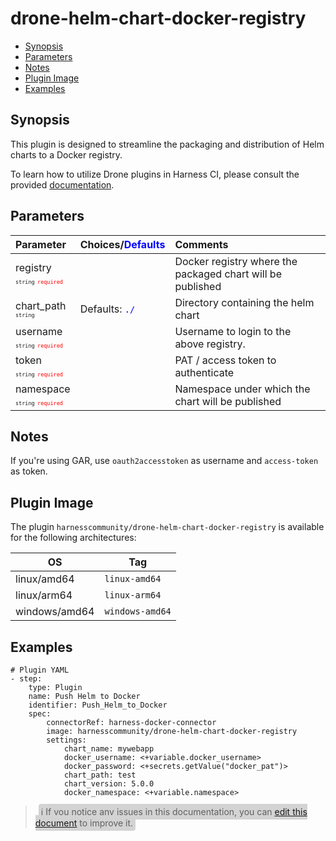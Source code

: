 # drone-helm-chart-docker-registry

- [Synopsis](#Synopsis)
- [Parameters](#Paramaters)
- [Notes](#Notes)
- [Plugin Image](#Plugin-Image)
- [Examples](#Examples)

## Synopsis

This plugin is designed to streamline the packaging and distribution of Helm charts to a Docker registry.

To learn how to utilize Drone plugins in Harness CI, please consult the provided [documentation](https://developer.harness.io/docs/continuous-integration/use-ci/use-drone-plugins/run-a-drone-plugin-in-ci).

## Parameters

| Parameter                                                                                                                     | Choices/<span style="color:blue;">Defaults</span> | Comments                                                   |
| :---------------------------------------------------------------------------------------------------------------------------- | :------------------------------------------------ | :--------------------------------------------------------- |
| registry <span style="font-size: 10px"><br/>`string`</span> <span style="color:red; font-size: 10px">`required`</span> |                                                   | Docker registry where the packaged chart will be published |
| chart_path <span style="font-size: 10px"><br/>`string`</span>                                                                 | Defaults: <span style="color:blue;">`./`</span>   | Directory containing the helm chart                        |
| username <span style="font-size: 10px"><br/>`string`</span> <span style="color:red; font-size: 10px">`required`</span>        |                                                   | Username to login to the above registry.                   |
| token <span style="font-size: 10px"><br/>`string`</span> <span style="color:red; font-size: 10px">`required`</span>           |                                                   | PAT / access token to authenticate                         |
| namespace <span style="font-size: 10px"><br/>`string`</span> <span style="color:red; font-size: 10px">`required`</span>       |                                                   | Namespace under which the chart will be published          |

## Notes

If you're using GAR, use `oauth2accesstoken` as username and `access-token` as token.


## Plugin Image

The plugin `harnesscommunity/drone-helm-chart-docker-registry` is available for the following architectures:

| OS            | Tag             |
| ------------- | --------------- |
| linux/amd64   | `linux-amd64`   |
| linux/arm64   | `linux-arm64`   |
| windows/amd64 | `windows-amd64` |

## Examples

```
# Plugin YAML
- step:
    type: Plugin
    name: Push Helm to Docker
    identifier: Push_Helm_to_Docker
    spec:
        connectorRef: harness-docker-connector
        image: harnesscommunity/drone-helm-chart-docker-registry
        settings:
            chart_name: mywebapp
            docker_username: <+variable.docker_username>
            docker_password: <+secrets.getValue("docker_pat")>
            chart_path: test
            chart_version: 5.0.0
            docker_namespace: <+variable.namespace>
```

> <span style="font-size: 14px; margin-left:5px; background-color: #d3d3d3; padding: 4px; border-radius: 4px;">ℹ️ If you notice any issues in this documentation, you can [edit this document](https://github.com/harness-community/drone-push-helm-chart-docker-registry/blob/main/README.md) to improve it.</span>

